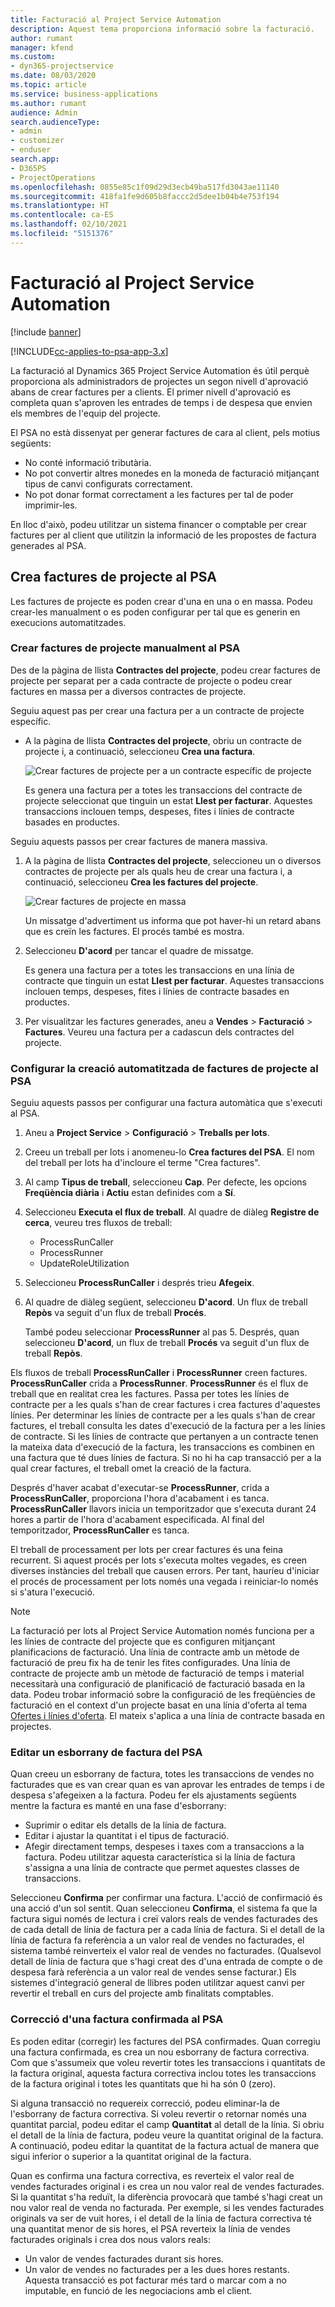 ```yaml
---
title: Facturació al Project Service Automation
description: Aquest tema proporciona informació sobre la facturació.
author: rumant
manager: kfend
ms.custom:
- dyn365-projectservice
ms.date: 08/03/2020
ms.topic: article
ms.service: business-applications
ms.author: rumant
audience: Admin
search.audienceType:
- admin
- customizer
- enduser
search.app:
- D365PS
- ProjectOperations
ms.openlocfilehash: 0855e85c1f09d29d3ecb49ba517fd3043ae11140
ms.sourcegitcommit: 418fa1fe9d605b8faccc2d5dee1b04b4e753f194
ms.translationtype: HT
ms.contentlocale: ca-ES
ms.lasthandoff: 02/10/2021
ms.locfileid: "5151376"
---
```

# <a name="invoicing-in-project-service-automation"></a>Facturació al Project Service Automation

[!include [banner](../includes/psa-now-project-operations.md)]

[!INCLUDE[cc-applies-to-psa-app-3.x](../includes/cc-applies-to-psa-app-3x.md)]

La facturació al Dynamics 365 Project Service Automation és útil perquè proporciona als administradors de projectes un segon nivell d'aprovació abans de crear factures per a clients. El primer nivell d'aprovació es completa quan s'aproven les entrades de temps i de despesa que envien els membres de l'equip del projecte.

El PSA no està dissenyat per generar factures de cara al client, pels motius següents:

- No conté informació tributària.
- No pot convertir altres monedes en la moneda de facturació mitjançant tipus de canvi configurats correctament.
- No pot donar format correctament a les factures per tal de poder imprimir-les.

En lloc d'això, podeu utilitzar un sistema financer o comptable per crear factures per al client que utilitzin la informació de les propostes de factura generades al PSA.

## <a name="creating-project-invoices-in-psa"></a>Crea factures de projecte al PSA

Les factures de projecte es poden crear d'una en una o en massa. Podeu crear-les manualment o es poden configurar per tal que es generin en execucions automatitzades.

### <a name="manually-create-project-invoices-in-psa"></a>Crear factures de projecte manualment al PSA

Des de la pàgina de llista **Contractes del projecte**, podeu crear factures de projecte per separat per a cada contracte de projecte o podeu crear factures en massa per a diversos contractes de projecte.

Seguiu aquest pas per crear una factura per a un contracte de projecte específic.

- A la pàgina de llista **Contractes del projecte**, obriu un contracte de projecte i, a continuació, seleccioneu **Crea una factura**.

    ![Crear factures de projecte per a un contracte específic de projecte](media/CreateProjectInvoicesOneByOne.png)

    Es genera una factura per a totes les transaccions del contracte de projecte seleccionat que tinguin un estat **Llest per facturar**. Aquestes transaccions inclouen temps, despeses, fites i línies de contracte basades en productes.

Seguiu aquests passos per crear factures de manera massiva.

1. A la pàgina de llista **Contractes del projecte**, seleccioneu un o diversos contractes de projecte per als quals heu de crear una factura i, a continuació, seleccioneu **Crea les factures del projecte**.

    ![Crear factures de projecte en massa](media/CreateProjectInvoicesBulk.png)

    Un missatge d'advertiment us informa que pot haver-hi un retard abans que es creïn les factures. El procés també es mostra.

2. Seleccioneu **D'acord** per tancar el quadre de missatge.

    Es genera una factura per a totes les transaccions en una línia de contracte que tinguin un estat **Llest per facturar**. Aquestes transaccions inclouen temps, despeses, fites i línies de contracte basades en productes.

3. Per visualitzar les factures generades, aneu a **Vendes** \> **Facturació** \> **Factures**. Veureu una factura per a cadascun dels contractes del projecte.

### <a name="set-up-automated-creation-of-project-invoices-in-psa"></a>Configurar la creació automatitzada de factures de projecte al PSA

Seguiu aquests passos per configurar una factura automàtica que s'executi al PSA.

1. Aneu a **Project Service** \> **Configuració** \> **Treballs per lots**.
2. Creeu un treball per lots i anomeneu-lo **Crea factures del PSA**. El nom del treball per lots ha d'incloure el terme "Crea factures".
3. Al camp **Tipus de treball**, seleccioneu **Cap**. Per defecte, les opcions **Freqüència diària** i **Actiu** estan definides com a **Sí**.
4. Seleccioneu **Executa el flux de treball**. Al quadre de diàleg **Registre de cerca**, veureu tres fluxos de treball:

    - ProcessRunCaller
    - ProcessRunner
    - UpdateRoleUtilization

5. Seleccioneu **ProcessRunCaller** i després trieu **Afegeix**.
6. Al quadre de diàleg següent, seleccioneu **D'acord**. Un flux de treball **Repòs** va seguit d'un flux de treball **Procés**.

    També podeu seleccionar **ProcessRunner** al pas 5. Després, quan seleccioneu **D'acord**, un flux de treball **Procés** va seguit d'un flux de treball **Repòs**.

Els fluxos de treball **ProcessRunCaller** i **ProcessRunner** creen factures. **ProcessRunCaller** crida a **ProcessRunner**. **ProcessRunner** és el flux de treball que en realitat crea les factures. Passa per totes les línies de contracte per a les quals s'han de crear factures i crea factures d'aquestes línies. Per determinar les línies de contracte per a les quals s'han de crear factures, el treball consulta les dates d'execució de la factura per a les línies de contracte. Si les línies de contracte que pertanyen a un contracte tenen la mateixa data d'execució de la factura, les transaccions es combinen en una factura que té dues línies de factura. Si no hi ha cap transacció per a la qual crear factures, el treball omet la creació de la factura.

Després d'haver acabat d'executar-se **ProcessRunner**, crida a **ProcessRunCaller**, proporciona l'hora d'acabament i es tanca. **ProcessRunCaller** llavors inicia un temporitzador que s'executa durant 24 hores a partir de l'hora d'acabament especificada. Al final del temporitzador, **ProcessRunCaller** es tanca.

El treball de processament per lots per crear factures és una feina recurrent. Si aquest procés per lots s'executa moltes vegades, es creen diverses instàncies del treball que causen errors. Per tant, hauríeu d'iniciar el procés de processament per lots només una vegada i reiniciar-lo només si s'atura l'execució.

> [!NOTE]
> La facturació per lots al Project Service Automation només funciona per a les línies de contracte del projecte que es configuren mitjançant planificacions de facturació. Una línia de contracte amb un mètode de facturació de preu fix ha de tenir les fites configurades. Una línia de contracte de projecte amb un mètode de facturació de temps i material necessitarà una configuració de planificació de facturació basada en la data. Podeu trobar informació sobre la configuració de les freqüències de facturació en el context d'un projecte basat en una línia d'oferta al tema [Ofertes i línies d'oferta](basic-quote-lines.md#invoice-schedule). El mateix s'aplica a una línia de contracte basada en projectes.      
 
### <a name="edit-a-draft-psa-invoice"></a>Editar un esborrany de factura del PSA

Quan creeu un esborrany de factura, totes les transaccions de vendes no facturades que es van crear quan es van aprovar les entrades de temps i de despesa s'afegeixen a la factura. Podeu fer els ajustaments següents mentre la factura es manté en una fase d'esborrany:

- Suprimir o editar els detalls de la línia de factura.
- Editar i ajustar la quantitat i el tipus de facturació.
- Afegir directament temps, despeses i taxes com a transaccions a la factura. Podeu utilitzar aquesta característica si la línia de factura s'assigna a una línia de contracte que permet aquestes classes de transaccions.

Seleccioneu **Confirma** per confirmar una factura. L'acció de confirmació és una acció d'un sol sentit. Quan seleccioneu **Confirma**, el sistema fa que la factura sigui només de lectura i creï valors reals de vendes facturades des de cada detall de línia de factura per a cada línia de factura. Si el detall de la línia de factura fa referència a un valor real de vendes no facturades, el sistema també reinverteix el valor real de vendes no facturades. (Qualsevol detall de línia de factura que s'hagi creat des d'una entrada de compte o de despesa farà referència a un valor real de vendes sense facturar.) Els sistemes d'integració general de llibres poden utilitzar aquest canvi per revertir el treball en curs del projecte amb finalitats comptables.

### <a name="correct-a-confirmed-psa-invoice"></a>Correcció d'una factura confirmada al PSA

Es poden editar (corregir) les factures del PSA confirmades. Quan corregiu una factura confirmada, es crea un nou esborrany de factura correctiva. Com que s'assumeix que voleu revertir totes les transaccions i quantitats de la factura original, aquesta factura correctiva inclou totes les transaccions de la factura original i totes les quantitats que hi ha són 0 (zero).

Si alguna transacció no requereix correcció, podeu eliminar-la de l'esborrany de factura correctiva. Si voleu revertir o retornar només una quantitat parcial, podeu editar el camp **Quantitat** al detall de la línia. Si obriu el detall de la línia de factura, podeu veure la quantitat original de la factura. A continuació, podeu editar la quantitat de la factura actual de manera que sigui inferior o superior a la quantitat original de la factura.

Quan es confirma una factura correctiva, es reverteix el valor real de vendes facturades original i es crea un nou valor real de vendes facturades. Si la quantitat s'ha reduït, la diferència provocarà que també s'hagi creat un nou valor real de venda no facturada. Per exemple, si les vendes facturades originals va ser de vuit hores, i el detall de la línia de factura correctiva té una quantitat menor de sis hores, el PSA reverteix la línia de vendes facturades originals i crea dos nous valors reals:

- Un valor de vendes facturades durant sis hores.
- Un valor de vendes no facturades per a les dues hores restants. Aquesta transacció es pot facturar més tard o marcar com a no imputable, en funció de les negociacions amb el client.

